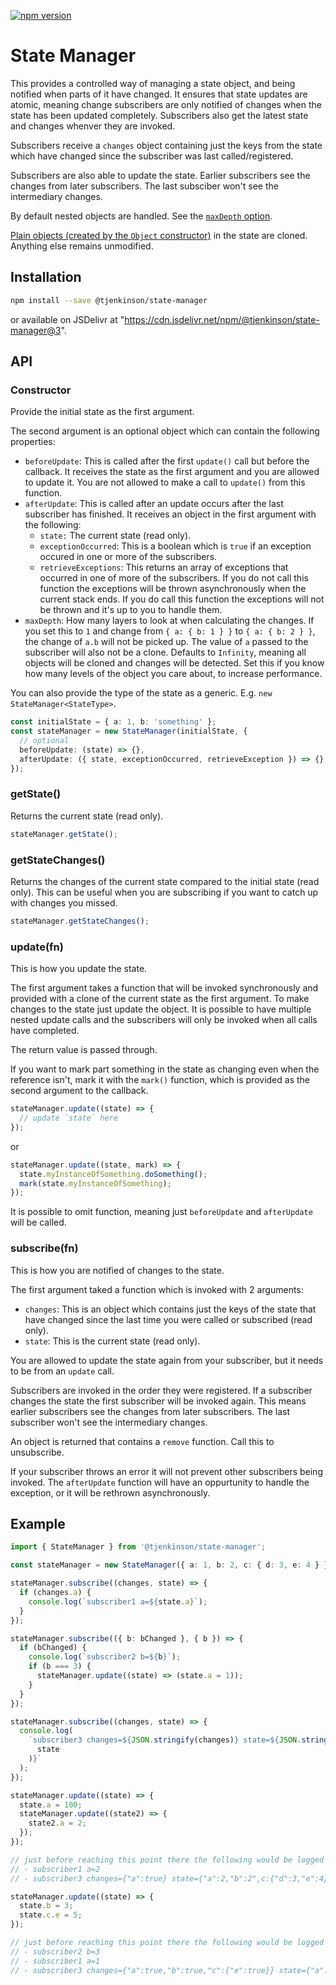 [![npm version](https://badge.fury.io/js/%40tjenkinson%2Fstate-manager.svg)](https://badge.fury.io/js/%40tjenkinson%2Fstate-manager)

# State Manager

This provides a controlled way of managing a state object, and being notified when parts of it have changed. It ensures that state updates are atomic, meaning change subscribers are only notified of changes when the state has been updated completely. Subscribers also get the latest state and changes whenver they are invoked.

Subscribers receive a `changes` object containing just the keys from the state which have changed since the subscriber was last called/registered.

Subscribers are also able to update the state. Earlier subscribers see the changes from later subscribers. The last subsciber won't see the intermediary changes.

By default nested objects are handled. See the [`maxDepth` option](#constructor).

[Plain objects (created by the `Object` constructor)](https://github.com/jonschlinkert/is-plain-object) in the state are cloned. Anything else remains unmodified.

## Installation

```sh
npm install --save @tjenkinson/state-manager
```

or available on JSDelivr at "https://cdn.jsdelivr.net/npm/@tjenkinson/state-manager@3".

## API

### Constructor

Provide the initial state as the first argument.

The second argument is an optional object which can contain the following properties:

- `beforeUpdate`: This is called after the first `update()` call but before the callback. It receives the state as the first argument and you are allowed to update it. You are not allowed to make a call to `update()` from this function.
- `afterUpdate`: This is called after an update occurs after the last subscriber has finished. It receives an object in the first argument with the following:
  - `state:` The current state (read only).
  - `exceptionOccurred`: This is a boolean which is `true` if an exception occured in one or more of the subscribers.
  - `retrieveExceptions`: This returns an array of exceptions that occurred in one of more of the subscribers. If you do not call this function the exceptions will be thrown asynchronously when the current stack ends. If you do call this function the exceptions will not be thrown and it's up to you to handle them.
- `maxDepth`: How many layers to look at when calculating the changes. If you set this to `1` and change from `{ a: { b: 1 } }` to `{ a: { b: 2 } }`, the change of `a.b` will not be picked up. The value of `a` passed to the subscriber will also not be a clone. Defaults to `Infinity`, meaning all objects will be cloned and changes will be detected. Set this if you know how many levels of the object you care about, to increase performance.

You can also provide the type of the state as a generic. E.g. `new StateManager<StateType>`.

```ts
const initialState = { a: 1, b: 'something' };
const stateManager = new StateManager(initialState, {
  // optional
  beforeUpdate: (state) => {},
  afterUpdate: ({ state, exceptionOccurred, retrieveException }) => {},
});
```

### getState()

Returns the current state (read only).

```ts
stateManager.getState();
```

### getStateChanges()

Returns the changes of the current state compared to the initial state (read only).
This can be useful when you are subscribing if you want to catch up with changes you missed.

```ts
stateManager.getStateChanges();
```

### update(fn)

This is how you update the state.

The first argument takes a function that will be invoked synchronously and provided with a clone of the current state as the first argument. To make changes to the state just update the object. It is possible to have multiple nested update calls and the subscribers will only be invoked when all calls have completed.

The return value is passed through.

If you want to mark part something in the state as changing even when the reference isn't, mark it with the `mark()` function, which is provided as the second argument to the callback.

```ts
stateManager.update((state) => {
  // update `state` here
});
```

or

```ts
stateManager.update((state, mark) => {
  state.myInstanceOfSomething.doSomething();
  mark(state.myInstanceOfSomething);
});
```

It is possible to omit function, meaning just `beforeUpdate` and `afterUpdate` will be called.

### subscribe(fn)

This is how you are notified of changes to the state.

The first argument taked a function which is invoked with 2 arguments:

- `changes`: This is an object which contains just the keys of the state that have changed since the last time you were called or subscribed (read only).
- `state`: This is the current state (read only).

You are allowed to update the state again from your subscriber, but it needs to be from an `update` call.

Subscribers are invoked in the order they were registered. If a subscriber changes the state the first subscriber will be invoked again. This means earlier subscribers see the changes from later subscribers. The last subscriber won't see the intermediary changes.

An object is returned that contains a `remove` function. Call this to unsubscribe.

If your subscriber throws an error it will not prevent other subscribers being invoked. The `afterUpdate` function will have an oppurtunity to handle the exception, or it will be rethrown asynchronously.

## Example

```ts
import { StateManager } from '@tjenkinson/state-manager';

const stateManager = new StateManager({ a: 1, b: 2, c: { d: 3, e: 4 } });

stateManager.subscribe((changes, state) => {
  if (changes.a) {
    console.log(`subscriber1 a=${state.a}`);
  }
});

stateManager.subscribe(({ b: bChanged }, { b }) => {
  if (bChanged) {
    console.log(`subscriber2 b=${b}`);
    if (b === 3) {
      stateManager.update((state) => (state.a = 1));
    }
  }
});

stateManager.subscribe((changes, state) => {
  console.log(
    `subscriber3 changes=${JSON.stringify(changes)} state=${JSON.stringify(
      state
    )}`
  );
});

stateManager.update((state) => {
  state.a = 100;
  stateManager.update((state2) => {
    state2.a = 2;
  });
});

// just before reaching this point there the following would be logged
// - subscriber1 a=2
// - subscriber3 changes={"a":true} state={"a":2,"b":2",c:{"d":3,"e":4}}

stateManager.update((state) => {
  state.b = 3;
  state.c.e = 5;
});

// just before reaching this point there the following would be logged
// - subscriber2 b=3
// - subscriber1 a=1
// - subscriber3 changes={"a":true,"b":true,"c":{"e":true}} state={"a":1,"b":3",c:{"d":3,"e":5}}
```
